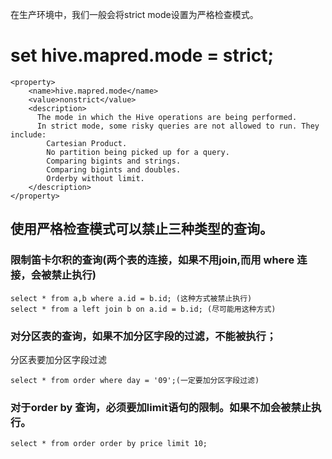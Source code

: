 在生产环境中，我们一般会将strict mode设置为严格检查模式。
# set hive.mapred.mode = strict;
```
<property>
    <name>hive.mapred.mode</name>
    <value>nonstrict</value>
    <description>
      The mode in which the Hive operations are being performed. 
      In strict mode, some risky queries are not allowed to run. They include:
        Cartesian Product.
        No partition being picked up for a query.
        Comparing bigints and strings.
        Comparing bigints and doubles.
        Orderby without limit.
    </description>
</property>
```
## 使用严格检查模式可以禁止三种类型的查询。
### 限制笛卡尔积的查询(两个表的连接，如果不用join,而用 where 连接，会被禁止执行)
```
select * from a,b where a.id = b.id; (这种方式被禁止执行)
select * from a left join b on a.id = b.id; (尽可能用这种方式)
```
### 对分区表的查询，如果不加分区字段的过滤，不能被执行；
分区表要加分区字段过滤
```
select * from order where day = '09';(一定要加分区字段过滤)
```
### 对于order by 查询，必须要加limit语句的限制。如果不加会被禁止执行。
```
select * from order order by price limit 10;
```